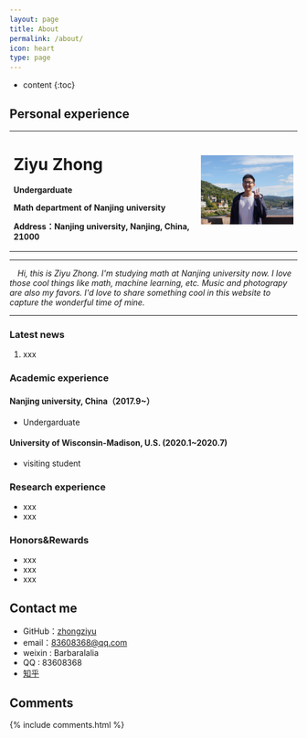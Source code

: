 ```yaml
---
layout: page
title: About
permalink: /about/
icon: heart
type: page
---
```


* content
{:toc}

## Personal experience

<div>
<table border="0">
  <tr>
    <td width="65%">
      <h1>Ziyu Zhong</h1>
      <p><b>Undergarduate</b></p>
      <p><b>Math department of Nanjing university</b></p>
      <p><b>Address：Nanjing university, Nanjing, China, 21000</b></p>
    </td>
    <td width="35%">
      <img src="/photo_about.jpg" width="100%">
    </td>
  </tr>
</table>
</div>


---

*&emsp;Hi, this is Ziyu Zhong. I'm studying math at Nanjing university now. I love those cool things like math, machine learning, etc. Music and photograpy are also my favors. I'd love to share something cool in this website to capture the wonderful time of mine.*

---

### Latest news
1. xxx

### Academic experience

#### Nanjing university, China（2017.9~）
- Undergarduate

#### University of Wisconsin-Madison, U.S. (2020.1~2020.7)
- visiting student

### Research experience
- xxx
- xxx

### Honors&Rewards
- xxx
- xxx
- xxx




## Contact me

* GitHub：[zhongziyu](https://github.com/zhongziyu)
* email：83608368@qq.com
* weixin : Barbaralalia
* QQ : 83608368
* [知乎](https://www.zhihu.com/people/ddf6d5d5dea2defa6d954903ff0bcb91)



## Comments

{% include comments.html %}
